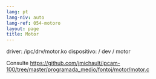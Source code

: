 ```yaml
---
lang: pt
lang-niv: auto
lang-ref: 054-motoro
layout: page
title: Motor
---
```



driver: /ipc/drv/motor.ko
dispositivo: / dev / motor

Consulte <https://github.com/jmichault/ipcam-100/tree/master/programada_medio/fontoj/motor/motor.c>


